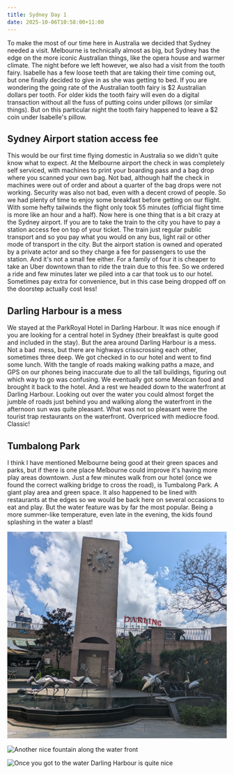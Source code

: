 ```yaml
---
title: Sydney Day 1
date: 2025-10-06T10:58:00+11:00
---
```

To make the most of our time here in Australia we decided that Sydney needed a visit. Melbourne is technically almost as big, but Sydney has the edge on the more iconic Australian things, like the opera house and warmer climate. The night before we left however, we also had a visit from the tooth fairy. Isabelle has a few loose teeth that are taking their time coming out, but one finally decided to give in as she was getting to bed. If you are wondering the going rate of the Australian tooth fairy is $2 Australian dollars per tooth. For older kids the tooth fairy will even do a digital transaction without all the fuss of putting coins under pillows (or similar things). But on this particular night the tooth fairy happened to leave a $2 coin under Isabelle's pillow.

## Sydney Airport station access fee

This would be our first time flying domestic in Australia so we didn't quite know what to expect. At the Melbourne airport the check in was completely self serviced, with machines to print your boarding pass and a bag drop where you scanned your own bag. Not bad, although half the check in machines were out of order and about a quarter of the bag drops were not working. Security was also not bad, even with a decent crowd of people. So we had plenty of time to enjoy some breakfast before getting on our flight. With some hefty tailwinds the flight only took 55 minutes (official flight time is more like an hour and a half). Now here is one thing that is a bit crazy at the Sydney airport. If you are to take the train to the city you have to pay a station access fee on top of your ticket. The train just regular public transport and so you pay what you would on any bus, light rail or other mode of transport in the city. But the airport station is owned and operated by a private actor and so they charge a fee for passengers to use the station. And it's not a small fee either. For a family of four it is cheaper to take an Uber downtown than to ride the train due to this fee. So we ordered a ride and few minutes later we piled into a car that took us to our hotel. Sometimes pay extra for convenience, but in this case being dropped off on the doorstep actually cost less!

## Darling Harbour is a mess

We stayed at the ParkRoyal Hotel in Darling Harbour. It was nice enough if you are looking for a central hotel in Sydney (their breakfast is quite good and included in the stay). But the area around Darling Harbour is a mess. Not a bad  mess, but there are highways crisscrossing each other, sometimes three deep. We got checked in to our hotel and went to find some lunch. With the tangle of roads making walking paths a maze, and GPS on our phones being inaccurate due to all the tall buildings, figuring out which way to go was confusing. We eventually got some Mexican food and brought it back to the hotel. And a rest we headed down to the waterfront at Darling Harbour. Looking out over the water you could almost forget the jumble of roads just behind you and walking along the waterfront in the afternoon sun was quite pleasant. What was not so pleasant were the tourist trap restaurants on the waterfront. Overpriced with mediocre food. Classic!

## Tumbalong Park

I think I have mentioned Melbourne being good at their green spaces and parks, but if there is one place Melbourne could improve it's having more play areas downtown. Just a few minutes walk from our hotel (once we found the correct walking bridge to cross the road), is Tumbalong Park. A giant play area and green space. It also happened to be lined with restaurants at the edges so we would be back here on several occasions to eat and play. But the water feature was by far the most popular. Being a more summer-like temperature, even late in the evening, the kids found splashing in the water a blast!



![](pxl_20250929_022553176.mp~2.jpg "Even though Darling Harbour is hard to navigate, they do have nice pockets of reprieve")

![](pxl_20250929_062636818.mp.jpg "Another nice fountain along the water front")

![](pxl_20250929_063531004.mp.jpg "Once you got to the water Darling Harbour is quite nice")
